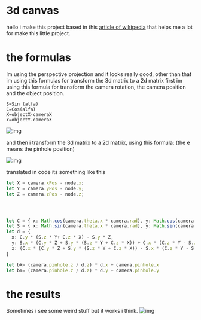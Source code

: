 #  3d canvas

hello i make this project based in this [article of wikipedia](https://en.wikipedia.org/wiki/3D_projection) that helps me a lot for make this little project.

# the formulas
Im using the perspective projection and it looks really good, other than that im using this formulas for transform the 3d matrix to a 2d matrix
first im using this formula for transform the camera rotation, the camera position and the object position.
```
S=Sin (alfa)
C=Cos(alfa)
X=objectX-cameraX
Y=objectY-cameraX
```
![img](https://media.discordapp.net/attachments/907631182240436305/932397133666058320/Screen_Shot_2022-01-16_at_16.13.02.png)

and then i transform the 3d matrix to a 2d matrix, using this formula:
(the e means the pinhole position)

![img](https://media.discordapp.net/attachments/907631182240436305/932397133980639272/Screen_Shot_2022-01-16_at_16.13.06.png)


translated in code its something like this

```ts
let X = camera.xPos - node.x;
let Y = camera.yPos - node.y;
let Z = camera.zPos - node.z;




let C = { x: Math.cos(camera.theta.x * camera.rad), y: Math.cos(camera.theta.y * camera.rad), z: Math.cos(camera.theta.z * camera.rad) }
let S = { x: Math.sin(camera.theta.x * camera.rad), y: Math.sin(camera.theta.y * camera.rad), z: Math.sin(camera.theta.z * camera.rad) }
let d = {
  x: C.y * (S.z * Y+ C.z * X) - S.y * Z,
  y: S.x * (C.y * Z + S.y * (S.z * Y + C.z * X)) + C.x * (C.z * Y - S.z * X),
  z: (C.x * (C.y * Z + S.y * (S.z * Y + C.z * X)) - S.x * (C.z * Y - S.z * X))
}

let bX= (camera.pinhole.z / d.z) * d.x + camera.pinhole.x
let bY= (camera.pinhole.z / d.z) * d.y + camera.pinhole.y


```
# the results

Sometimes i see some weird stuff but it works i think.
![img](https://media.discordapp.net/attachments/764993958471794749/932384109714604114/Screen_Shot_2022-01-16_at_15.21.20.png?width=1920&height=914)
